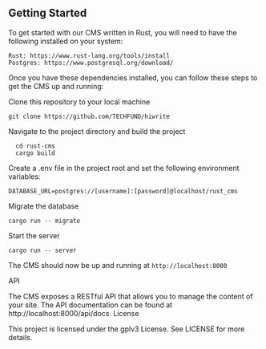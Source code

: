 

## Getting Started

To get started with our CMS written in Rust, you will need to have the following installed on your system:

    Rust: https://www.rust-lang.org/tools/install
    Postgres: https://www.postgresql.org/download/

Once you have these dependencies installed, you can follow these steps to get the CMS up and running:

Clone this repository to your local machine

    git clone https://github.com/TECHFUND/hiwrite

Navigate to the project directory and build the project

      cd rust-cms
      cargo build

Create a .env file in the project root and set the following environment variables:

    DATABASE_URL=postgres://[username]:[password]@localhost/rust_cms

Migrate the database

    cargo run -- migrate

Start the server

    cargo run -- server

The CMS should now be up and running at `http://localhost:8000`

API

The CMS exposes a RESTful API that allows you to manage the content of your site. The API documentation can be found at http://localhost:8000/api/docs.
License

This project is licensed under the gplv3 License. See LICENSE for more details.
